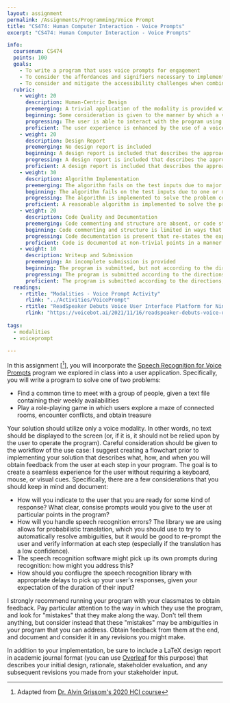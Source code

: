 ```yaml
---
layout: assignment
permalink: /Assignments/Programming/Voice Prompt
title: "CS474: Human Computer Interaction - Voice Prompts"
excerpt: "CS474: Human Computer Interaction - Voice Prompts"

info:
  coursenum: CS474
  points: 100
  goals:
    - To write a program that uses voice prompts for engagement
    - To consider the affordances and signifiers necessary to implement a voice system
    - To consider and mitigate the accessibility challenges when combining voice and text interaction    
  rubric:
    - weight: 20 
      description: Human-Centric Design
      preemerging: A trivial application of the modality is provided without regard to proper signifiers or affordances to facilitate human interaction
      beginning: Some consideration is given to the manner by which a voice modality is incorporated into the program, but it is not clear at all times to the user what to do and how to interact
      progressing: The user is able to interact with the program using the voice modality in most cases, with a few minor ambiguities that could be identified through additional testing
      proficient: The user experience is enhanced by the use of a voice modality
    - weight: 20
      description: Design Report      
      preemerging: No design report is included
      beginning: A design report is included that describes the approach taken to solving the problem and incorporating the voice modality in a trivial way
      progressing: A design report is included that describes the approach taken to solving the problem and incorporating the voice modality in a manner that carefully considers the problem from the perspective of one stakeholder
      proficient: A design report is included that describes the approach taken to solving the problem and incorporating the voice modality through documented discussions and test cases with a variety of stakeholders
    - weight: 30
      description: Algorithm Implementation
      preemerging: The algorithm fails on the test inputs due to major issues, or the program fails to compile and/or run
      beginning: The algorithm fails on the test inputs due to one or more minor issues
      progressing: The algorithm is implemented to solve the problem correctly according to given test inputs, but would fail if executed in a general case due to a minor issue or omission in the algorithm design or implementation
      proficient: A reasonable algorithm is implemented to solve the problem which correctly solves the problem according to the given test inputs, and would be reasonably expected to solve the problem in the general case
    - weight: 20
      description: Code Quality and Documentation
      preemerging: Code commenting and structure are absent, or code structure departs significantly from best practice, and/or the code departs significantly from the style guide
      beginning: Code commenting and structure is limited in ways that reduce the readability of the program, and/or there are minor departures from the style guide
      progressing: Code documentation is present that re-states the explicit code definitions, and/or code is written that mostly adheres to the style guide
      proficient: Code is documented at non-trivial points in a manner that enhances the readability of the program, and code is written according to the style guide
    - weight: 10
      description: Writeup and Submission
      preemerging: An incomplete submission is provided
      beginning: The program is submitted, but not according to the directions in one or more ways (for example, because it is lacking a readme writeup or missing answers to written questions)
      progressing: The program is submitted according to the directions with a minor omission or correction needed, including a readme writeup describing the solution and answering nearly all questions posed in the instructions
      proficient: The program is submitted according to the directions, including a readme writeup describing the solution and answering all questions posed in the instructions
  readings:
    - rtitle: "Modalities - Voice Prompt Activity"
      rlink: "../Activities/VoicePrompt"
    - rtitle: "ReadSpeaker Debuts Voice User Interface Platform for Nintendo Switch"
      rlink: "https://voicebot.ai/2021/11/16/readspeaker-debuts-voice-user-interface-platform-for-nintendo-switch/"
      
tags:
  - modalities
  - voiceprompt
  
---
```


In this assignment [[^1]], you will incorporate the [Speech Recognition for Voice Prompts](../Activities/VoicePrompt) program we explored in class into a user application.  Specifically, you will write a program to solve one of two problems:

* Find a common time to meet with a group of people, given a text file containing their weekly availabilities
* Play a role-playing game in which users explore a maze of connected rooms, encounter conflicts, and obtain treasure

Your solution should utilize only a voice modality.  In other words, no text should be displayed to the screen (or, if it is, it should not be relied upon by the user to operate the program).  Careful consideration should be given to the workflow of the use case: I suggest creating a flowchart prior to implementing your solution that describes what, how, and when you will obtain feedback from the user at each step in your program.  The goal is to create a seamless experience for the user without requiring a keyboard, mouse, or visual cues.  Specifically, there are a few considerations that you should keep in mind and document:

* How will you indicate to the user that you are ready for some kind of response?  What clear, consise prompts would you give to the user at particular points in the program?
* How will you handle speech recognition errors?  The library we are using allows for probabilistic translation, which you should use to try to automatically resolve ambiguities, but it would be good to re-prompt the user and verify information at each step (especially if the translation has a low confidence).
* The speech recognition software might pick up its own prompts during recognition: how might you address this?
* How should you confiugre the speech recognition library with appropriate delays to pick up your user's responses, given your expectation of the duration of their input?

I strongly recommend running your program with your classmates to obtain feedback.  Pay particular attention to the way in which they use the program, and look for "mistakes" that they make along the way.  Don't tell them anything, but consider instead that these "mistakes" may be ambiguities in your program that you can address.  Obtain feedback from them at the end, and document and consider it in any revisions you might make.

In addition to your implementation, be sure to include a LaTeX design report in academic journal format (you can use [Overleaf](https://www.overleaf.com/) for this purpose) that describes your initial design, rationale, stakeholder evaluation, and any subsequent revisions you made from your stakeholder input.

[^1]: Adapted from [Dr. Alvin Grissom's 2020 HCI course](https://github.com/acgrissom/courses/blob/master/2020-hci/hw1_voiceui.md)
